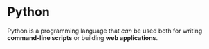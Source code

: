 # Python

Python is a programming language that *can* be used both for writing
**command-line scripts** or building **web applications**.
